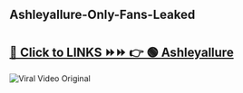 
 ## Ashleyallure-Only-Fans-Leaked

# <h2><a href="https://clipsfans.com/Ashleyallure&ref=git">🔗 Click to LINKS ⏩⏩ 👉 🟢 Ashleyallure </a></h2>

<a href="https://clipsfans.com/Ashleyallure&ref=git" rel="nofollow" data-target="animated-image.originalLink"><img src="https://i.ibb.co.com/xMMVF88/686577567.gif" alt="Viral Video Original" style="max-width: 100%; display: inline-block;" data-target="animated-image.originalImage"></a>
